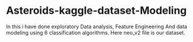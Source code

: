 # Asteroids-kaggle-dataset-Modeling
In this i have done exploratory Data analysis, Feature Engineering And data modeling using 6 classification algorithms.
Here neo_v2 file is our dataset.
